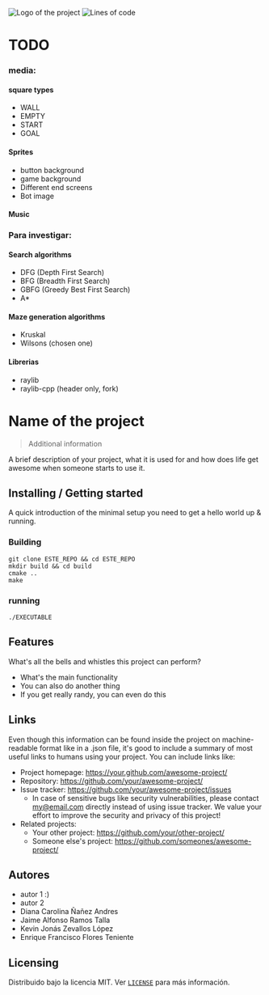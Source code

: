 ![Logo of the project](https://raw.githubusercontent.com/jehna/readme-best-practices/master/sample-logo.png)
![Lines of code](https://img.shields.io/tokei/lines/github/CS1103/proyecto-final-2023_0-grupo-4?style=plastic)
# TODO

### media:

#### square types
- WALL
- EMPTY
- START
- GOAL

#### Sprites
- button background
- game background
- Different end screens
- Bot image

#### Music

### Para investigar:

#### Search algorithms

- DFG (Depth First Search)
- BFG (Breadth First Search)
- GBFG (Greedy Best First Search)
- A*

#### Maze generation algorithms

- Kruskal
- Wilsons (chosen one)

#### Librerias
 
- raylib 
- raylib-cpp (header only, fork)

# Name of the project
> Additional information

A brief description of your project, what it is used for and how does life get awesome when someone starts to use it.

## Installing / Getting started

A quick introduction of the minimal setup you need to get a hello world up &
running.

### Building
```shell
git clone ESTE_REPO && cd ESTE_REPO
mkdir build && cd build
cmake ..
make
```
### running
```shell
./EXECUTABLE
```

## Features

What's all the bells and whistles this project can perform?
* What's the main functionality
* You can also do another thing
* If you get really randy, you can even do this


## Links

Even though this information can be found inside the project on machine-readable
format like in a .json file, it's good to include a summary of most useful
links to humans using your project. You can include links like:

- Project homepage: https://your.github.com/awesome-project/
- Repository: https://github.com/your/awesome-project/
- Issue tracker: https://github.com/your/awesome-project/issues
  - In case of sensitive bugs like security vulnerabilities, please contact
    my@email.com directly instead of using issue tracker. We value your effort
    to improve the security and privacy of this project!
- Related projects:
  - Your other project: https://github.com/your/other-project/
  - Someone else's project: https://github.com/someones/awesome-project/



## Autores

- autor 1 :)
- autor 2
- Diana Carolina Ñañez Andres
- Jaime Alfonso Ramos Talla
- Kevin Jonás Zevallos López
- Enrique Francisco Flores Teniente

## Licensing

Distribuido bajo la licencia MIT. Ver [`LICENSE`](LICENSE) para más información.
